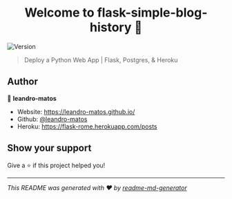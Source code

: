 <h1 align="center">Welcome to flask-simple-blog-history 👋</h1>
<p>
  <img alt="Version" src="https://img.shields.io/badge/version-1.0.0-blue.svg?cacheSeconds=2592000" />
</p>

> Deploy a Python Web App | Flask, Postgres, & Heroku


## Author

👤 **leandro-matos**

* Website: https://leandro-matos.github.io/
* Github: [@leandro-matos](https://github.com/leandro-matos)
* Heroku: https://flask-rome.herokuapp.com/posts



## Show your support

Give a ⭐️ if this project helped you!

***
_This README was generated with ❤️ by [readme-md-generator](https://github.com/kefranabg/readme-md-generator)_